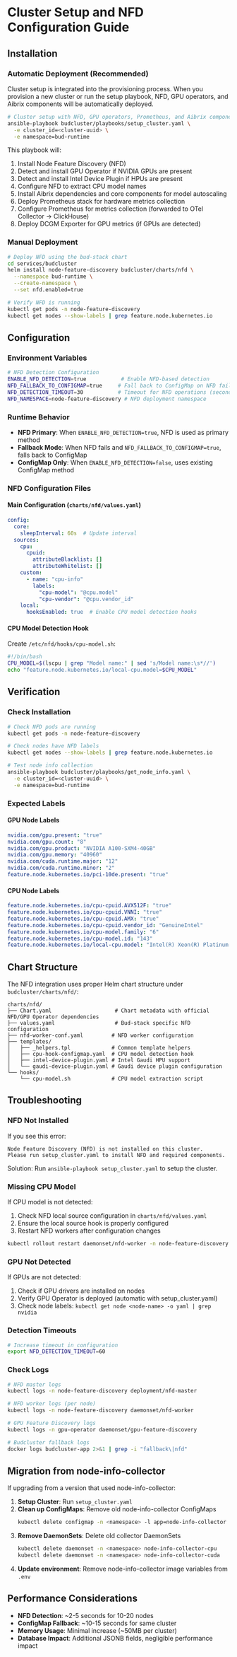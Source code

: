 # Cluster Setup and NFD Configuration Guide

## Installation

### Automatic Deployment (Recommended)

Cluster setup is integrated into the provisioning process. When you provision a new cluster or run the setup playbook, NFD, GPU operators, and Aibrix components will be automatically deployed.

```bash
# Cluster setup with NFD, GPU operators, Prometheus, and Aibrix components
ansible-playbook budcluster/playbooks/setup_cluster.yaml \
  -e cluster_id=<cluster-uuid> \
  -e namespace=bud-runtime
```

This playbook will:
1. Install Node Feature Discovery (NFD)
2. Detect and install GPU Operator if NVIDIA GPUs are present
3. Detect and install Intel Device Plugin if HPUs are present
4. Configure NFD to extract CPU model names
5. Install Aibrix dependencies and core components for model autoscaling
6. Deploy Prometheus stack for hardware metrics collection
7. Configure Prometheus for metrics collection (forwarded to OTel Collector → ClickHouse)
8. Deploy DCGM Exporter for GPU metrics (if GPUs are detected)

### Manual Deployment

```bash
# Deploy NFD using the bud-stack chart
cd services/budcluster
helm install node-feature-discovery budcluster/charts/nfd \
  --namespace bud-runtime \
  --create-namespace \
  --set nfd.enabled=true

# Verify NFD is running
kubectl get pods -n node-feature-discovery
kubectl get nodes --show-labels | grep feature.node.kubernetes.io
```

## Configuration

### Environment Variables

```bash
# NFD Detection Configuration
ENABLE_NFD_DETECTION=true           # Enable NFD-based detection
NFD_FALLBACK_TO_CONFIGMAP=true     # Fall back to ConfigMap on NFD failure
NFD_DETECTION_TIMEOUT=30           # Timeout for NFD operations (seconds)
NFD_NAMESPACE=node-feature-discovery # NFD deployment namespace
```

### Runtime Behavior

- **NFD Primary**: When `ENABLE_NFD_DETECTION=true`, NFD is used as primary method
- **Fallback Mode**: When NFD fails and `NFD_FALLBACK_TO_CONFIGMAP=true`, falls back to ConfigMap
- **ConfigMap Only**: When `ENABLE_NFD_DETECTION=false`, uses existing ConfigMap method

### NFD Configuration Files

#### Main Configuration (`charts/nfd/values.yaml`)

```yaml
config:
  core:
    sleepInterval: 60s  # Update interval
  sources:
    cpu:
      cpuid:
        attributeBlacklist: []
        attributeWhitelist: []
    custom:
      - name: "cpu-info"
        labels:
          "cpu-model": "@cpu.model"
          "cpu-vendor": "@cpu.vendor_id"
    local:
      hooksEnabled: true  # Enable CPU model detection hooks
```

#### CPU Model Detection Hook

Create `/etc/nfd/hooks/cpu-model.sh`:
```bash
#!/bin/bash
CPU_MODEL=$(lscpu | grep "Model name:" | sed 's/Model name:\s*//')
echo "feature.node.kubernetes.io/local-cpu.model=$CPU_MODEL"
```

## Verification

### Check Installation

```bash
# Check NFD pods are running
kubectl get pods -n node-feature-discovery

# Check nodes have NFD labels
kubectl get nodes --show-labels | grep feature.node.kubernetes.io

# Test node info collection
ansible-playbook budcluster/playbooks/get_node_info.yaml \
  -e cluster_id=<cluster-uuid> \
  -e namespace=bud-runtime
```

### Expected Labels

#### GPU Node Labels
```yaml
nvidia.com/gpu.present: "true"
nvidia.com/gpu.count: "8"
nvidia.com/gpu.product: "NVIDIA A100-SXM4-40GB"
nvidia.com/gpu.memory: "40960"
nvidia.com/cuda.runtime.major: "12"
nvidia.com/cuda.runtime.minor: "2"
feature.node.kubernetes.io/pci-10de.present: "true"
```

#### CPU Node Labels
```yaml
feature.node.kubernetes.io/cpu-cpuid.AVX512F: "true"
feature.node.kubernetes.io/cpu-cpuid.VNNI: "true"
feature.node.kubernetes.io/cpu-cpuid.AMX: "true"
feature.node.kubernetes.io/cpu-cpuid.vendor_id: "GenuineIntel"
feature.node.kubernetes.io/cpu-model.family: "6"
feature.node.kubernetes.io/cpu-model.id: "143"
feature.node.kubernetes.io/local-cpu.model: "Intel(R) Xeon(R) Platinum 8480+"
```

## Chart Structure

The NFD integration uses proper Helm chart structure under `budcluster/charts/nfd/`:

```
charts/nfd/
├── Chart.yaml                    # Chart metadata with official NFD/GPU Operator dependencies
├── values.yaml                   # Bud-stack specific NFD configuration
├── nfd-worker-conf.yaml         # NFD worker configuration
├── templates/
│   ├── _helpers.tpl             # Common template helpers
│   ├── cpu-hook-configmap.yaml  # CPU model detection hook
│   ├── intel-device-plugin.yaml # Intel Gaudi HPU support
│   └── gaudi-device-plugin.yaml # Gaudi device plugin configuration
└── hooks/
    └── cpu-model.sh             # CPU model extraction script
```

## Troubleshooting

### NFD Not Installed

If you see this error:
```
Node Feature Discovery (NFD) is not installed on this cluster.
Please run setup_cluster.yaml to install NFD and required components.
```

Solution: Run `ansible-playbook setup_cluster.yaml` to setup the cluster.

### Missing CPU Model

If CPU model is not detected:
1. Check NFD local source configuration in `charts/nfd/values.yaml`
2. Ensure the local source hook is properly configured
3. Restart NFD workers after configuration changes

```bash
kubectl rollout restart daemonset/nfd-worker -n node-feature-discovery
```

### GPU Not Detected

If GPUs are not detected:
1. Check if GPU drivers are installed on nodes
2. Verify GPU Operator is deployed (automatic with setup_cluster.yaml)
3. Check node labels: `kubectl get node <node-name> -o yaml | grep nvidia`

### Detection Timeouts

```bash
# Increase timeout in configuration
export NFD_DETECTION_TIMEOUT=60
```

### Check Logs

```bash
# NFD master logs
kubectl logs -n node-feature-discovery deployment/nfd-master

# NFD worker logs (per node)
kubectl logs -n node-feature-discovery daemonset/nfd-worker

# GPU Feature Discovery logs
kubectl logs -n gpu-operator daemonset/gpu-feature-discovery

# Budcluster fallback logs
docker logs budcluster-app 2>&1 | grep -i "fallback\|nfd"
```

## Migration from node-info-collector

If upgrading from a version that used node-info-collector:

1. **Setup Cluster**: Run `setup_cluster.yaml`
2. **Clean up ConfigMaps**: Remove old node-info-collector ConfigMaps
   ```bash
   kubectl delete configmap -n <namespace> -l app=node-info-collector
   ```
3. **Remove DaemonSets**: Delete old collector DaemonSets
   ```bash
   kubectl delete daemonset -n <namespace> node-info-collector-cpu
   kubectl delete daemonset -n <namespace> node-info-collector-cuda
   ```
4. **Update environment**: Remove node-info-collector image variables from `.env`

## Performance Considerations

- **NFD Detection**: ~2-5 seconds for 10-20 nodes
- **ConfigMap Fallback**: ~10-15 seconds for same cluster
- **Memory Usage**: Minimal increase (~50MB per cluster)
- **Database Impact**: Additional JSONB fields, negligible performance impact
